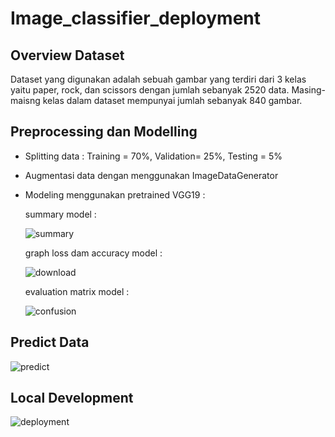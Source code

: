 # Image_classifier_deployment
## Overview Dataset
Dataset yang digunakan adalah sebuah gambar yang terdiri dari 3 kelas yaitu paper, rock, dan scissors dengan jumlah sebanyak 2520 data. Masing-maisng kelas dalam dataset mempunyai jumlah sebanyak 840 gambar.
## Preprocessing dan Modelling
- Splitting data : Training = 70%, Validation= 25%, Testing = 5%
- Augmentasi data dengan menggunakan ImageDataGenerator 
- Modeling menggunakan pretrained VGG19 :
  
  summary model :
  
  ![summary](https://github.com/zachraaa/Image_classifier_deployment/assets/71622728/2f0c2e9c-62d7-4819-9e7d-1565feea0300)

  graph loss dam accuracy model :

  ![download](https://github.com/zachraaa/Image_classifier_deployment/assets/71622728/b7e76563-1de8-4479-abe9-0434d6273c0f)

  evaluation matrix model :

  ![confusion](https://github.com/zachraaa/Image_classifier_deployment/assets/71622728/24aa637f-b804-42bb-aeae-e7fd7fe5b8fd)

## Predict Data

![predict](https://github.com/zachraaa/Image_classifier_deployment/assets/71622728/f3272db0-0154-4155-b581-13ab64fece7c)

## Local Development

![deployment](https://github.com/zachraaa/Image_classifier_deployment/assets/71622728/46174efc-3b03-45db-be5c-d4d74c38c1ba)


